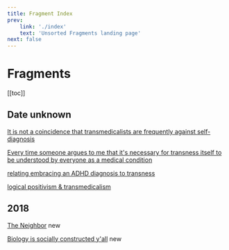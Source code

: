```yaml
---
title: Fragment Index
prev:
    link: './index'
    text: 'Unsorted Fragments landing page'
next: false
---
```

# Fragments

[[toc]]

## Date unknown
<a href="not-a-coincidence">It is not a coincidence that transmedicalists are frequently against self-diagnosis</a>

<a href="every-time">Every time someone argues to me that it's necessary for transness itself to be understood by everyone as a medical condition</a>

<a href="embracing-diagnosis">relating embracing an ADHD diagnosis to transness</a>

<a href="logical-positivism-transmeds">logical positivism & transmedicalism</a>

## 2018
<a href="2018-book-club">The Neighbor</a> <Badge type="info">new</Badge>

<a href="2018-sex-gender">Biology is socially constructed y'all</a> <Badge type="info">new</Badge>
